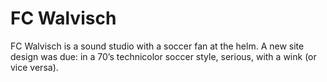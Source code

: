 <!--
  id: 2201
  slug: fc-walvisch
  type: fortpolio
  excerpt: <p>Re-design and creation of the site of one of the foremost Dutch sound studios.</p>
  categories: JavaScript, HTML/CSS, illustration, graphic design, UX
  tags: CSS, Wordpress, XML, graphic design, ActionScript, illustration, video, interaction design, concept, Flash
  clients: FC Walvisch
  collaboration: 
  prizes: 
  thumbnail: fcwalvisch.jpg
  image: fcwalvisch.jpg
  images: fcwalvisch.jpg
  inCv: false
  inPortfolio: false
  dateFrom: 2008-05-01
  dateTo: 2008-07-01
-->

# FC Walvisch

<p>FC Walvisch is a sound studio with a soccer fan at the helm. A new site design was due: in a 70&#8217;s technicolor soccer style, serious, with a wink (or vice versa).</p>